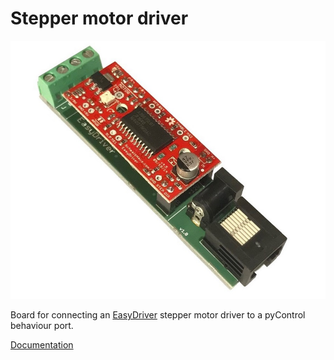 # Stepper motor driver

![](stepper_driver_photo.jpg)

Board for connecting an [EasyDriver](http://www.schmalzhaus.com/EasyDriver/) stepper motor driver to a pyControl behaviour port.

[Documentation](https://pycontrol.readthedocs.io/en/latest/user-guide/hardware/#stepper-motor)

